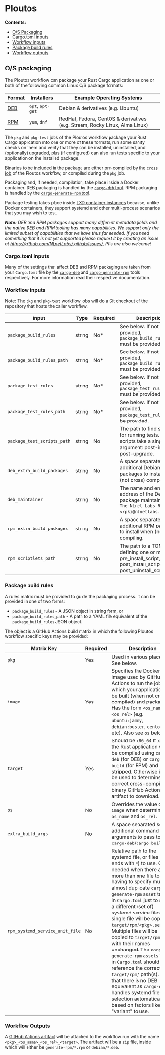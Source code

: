 # Ploutos

**Contents:**
- [O/S Packaging](#os-packaging)
- [Cargo.toml inputs](#cargotoml-inputs)
- [Workflow inputs](#workflow-inputs)
- [Package build rules](#package-build-rules)
- [Workflow outputs](#workflow-outputs)

## O/S packaging

The Ploutos workflow can package your Rust Cargo application as one or both of the following common Linux O/S package formats:

| Format | Installers | Example Operating Systems |
|---|---|---|
| [DEB](https://en.wikipedia.org/wiki/Deb_(file_format)) | `apt`, `apt-get` | Debian & derivatives (e.g. Ubuntu) |
| [RPM](https://en.wikipedia.org/wiki/Rpm_(file_format)) | `yum`, `dnf` | RedHat, Fedora, CentOS & derivatives (e.g. Stream, Rocky Linux, Alma Linux) |

The `pkg` and `pkg-test` jobs of the Ploutos workflow package your Rust Cargo application into one or more of these formats, run some sanity checks on them and verify that they can be installed, uninstalled, and (optionally) upgraded, plus (if configured) can also run tests specific to your application on the installed package.

Binaries to be included in the package are either pre-compiled by the [`cross` job](./cross_compiling.md) of the Ploutos workflow, or compiled during the `pkg` job.

Packaging and, if needed, compilation, take place inside a Docker container. DEB packaging is handled by the [`cargo-deb` tool](https://crates.io/crates/cargo-deb). RPM packaging is handled by the [`cargo-generate-rpm` tool](https://github.com/cat-in-136/cargo-generate-rpm).

Package testing takes place inside [LXD container instances](https://linuxcontainers.org/lxd/docs/master/explanation/instances/) because, unlike Docker containers, they support systemd and other multi-process scenarios that you may wish to test.

_**Note:** DEB and RPM packages support many different metadata fields and the native DEB and RPM tooling has many capabilities. We support only the limited subset of capabilities that we have thus far needed. If you need something that it is not yet supported please request it by creating an issue at https://github.com/NLnetLabs/.github/issues/, PRs are also welcome!_

### Cargo.toml inputs

Many of the settings that affect DEB and RPM packaging are taken from your `Cargo.toml` file by the [`cargo-deb`](https://github.com/kornelski/cargo-deb) and [`cargo-generate-rpm`](https://github.com/cat-in-136/cargo-generate-rpm) tools respectively. For more information read their respective documentation.

### Workflow inputs

Note: The `pkg` and `pkg-test` workflow jobs will do a Git checkout of the repository that hosts the caller workflow.

| Input | Type | Required | Description |
|---|---|---|---|
| `package_build_rules` | string | No* | See below. If not provided, `package_build_rules_path` must be provided. |
| `package_build_rules_path` | string | No* | See below. If not provided, `package_build_rules` must be provided. |
| `package_test_rules` | string | No* | See below. If not provided, `package_test_rules_path` must be provided. |
| `package_test_rules_path` | string | No* | See below. If not provided, `package_test_rules` must be provided. |
| `package_test_scripts_path` | string | No | The path to find scripts for running tests. Invoked scripts take a single argument: post-install or post-upgrade. |
| `deb_extra_build_packages` | string | No | A space separated set of additional Debian packages to install when (not cross) compiling. |
| `deb_maintainer` | string | No | The name and email address of the Debian package maintainers, e.g. `The NLnet Labs RPKI Team <rpki@nlnetlabs.nl>`. |
| `rpm_extra_build_packages` | string | No | A space separated set of additional RPM packages to install when (not cross) compiling. |
| `rpm_scriptlets_path` | string | No | The path to a TOML file defining one or more of pre_install_script, post_install_script and/or post_uninstall_script. |

### Package build rules

A rules matrix must be provided to guide the packaging process. It can be provided in one of two forms:

  - `package_build_rules` - A JSON object in string form, or
  - `package_build_rules_path` - A path to a YAML file equivalent of the `package_build_rules` JSON object.

The object is a [GitHub Actions build matrix](https://docs.github.com/en/actions/using-jobs/using-a-matrix-for-your-jobs) in which the following Ploutos workflow specific keys may be provided:

| Matrix Key | Required | Description |
|---|---|---|
| `pkg` | Yes | Used in various places. See below. |
| `image` | Yes | Specifies the Docker image used by GitHub Actions to run the job in which your application will be built (when not cross-compiled) and packaged. Has the form `<os_name>:<os_rel>` (e.g. `ubuntu:jammy`, `debian:buster`, `centos:7`, etc). Also see `os` below. |
| `target` | Yes | Should be `x86_64` If `x86_64` the Rust application will be compiled using `cargo-deb` (for DEB) or `cargo build` (for RPM) and stripped. Otherwise it will be used to determine the correct cross-compiled binary GitHub Actions artifact to download. |
| `os` | No | Overrides the value of `image` when determining `os_name` and `os_rel`.
| `extra_build_args` | No | A space separated set of additional command line arguments to pass to `cargo-deb`/`cargo build`.
| `rpm_systemd_service_unit_file` | No | Relative path to the systemd file, or files (if it ends with `*`) to use. Only needed when there are more than one file to avoid having to specify multiple almost duplicate `cargo-generate-rpm` `asset` tables in `Cargo.toml` just to select a different (set of) systemd service files. A single file will be copied to `target/rpm/<pkg>.service`. Multiple files will be copied to `target/rpm/` with their names unchanged. The `cargo-generate-rpm` `assets` table in `Cargo.toml` should reference the correct `target/rpm/` path(s). Note that there is no DEB equivalent as `cargo-deb` handles systemd file selection automatically based on factors like the "variant" to use. |

### Workflow Outputs

A [GitHub Actions artifact](https://docs.github.com/en/actions/using-workflows/storing-workflow-data-as-artifacts) will be attached to the workflow run with the name `<pkg>_<os_name>_<os_rel>_<target>`. The artifact will be a `zip` file, inside which will either be `generate-rpm/*.rpm` or `debian/*.deb`.
